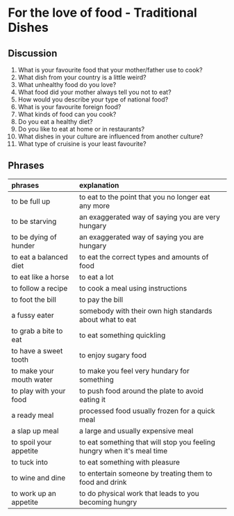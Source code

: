 # For the love of food - Traditional Dishes

## Discussion

1. What is your favourite food that your mother/father use to cook?
2. What dish from your country is a little weird?
3. What unhealthy food do you love?
4. What food did your mother always tell you not to eat?
5. How would you describe your type of national food?
6. What is your favourite foreign food?
7. What kinds of food can you cook?
8. Do you eat a healthy diet?
9. Do you like to eat at home or in restaurants?
10. What dishes in your culture are influenced from another culture?
11. What type of cruisine is your least favourite?

## Phrases


|phrases|explanation|
|:------|:----------|
|to be full up|to eat to the point that you no longer eat any more|
|to be starving|an exaggerated way of saying you are very hungary|
|to be dying of hunder|an exaggerated way of saying you are hungary|
|to eat a balanced diet|to eat the correct types and amounts of food|
|to eat like a horse|to eat a lot|
|to follow a recipe|to cook a meal using instructions|
|to foot the bill|to pay the bill|
|a fussy eater|somebody with their own high standards about what to eat|
|to grab a bite to eat|to eat something quickling|
|to have a sweet tooth|to enjoy sugary food|
|to make your mouth water|to make you feel very hundary for something|
|to play with your food|to push food around the plate to avoid eating it|
|a ready meal| processed food usually frozen for a quick meal|
|a slap up meal|a large and usually expensive meal|
|to spoil your appetite|to eat something that will stop you feeling hungry when it's meal time|
|to tuck into|to eat something with pleasure|
|to wine and dine|to entertain someone by treating them to food and drink|
|to work up an appetite|to do physical work that leads to you becoming hungry|

